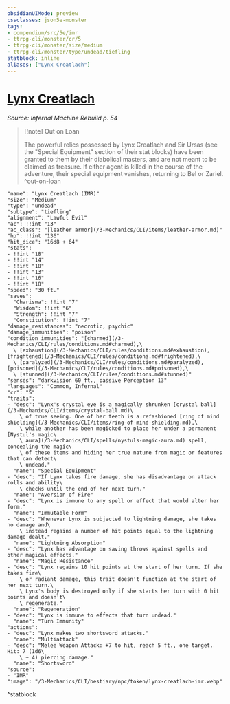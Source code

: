 ```yaml
---
obsidianUIMode: preview
cssclasses: json5e-monster
tags:
- compendium/src/5e/imr
- ttrpg-cli/monster/cr/5
- ttrpg-cli/monster/size/medium
- ttrpg-cli/monster/type/undead/tiefling
statblock: inline
aliases: ["Lynx Creatlach"]
---
```

# [Lynx Creatlach](3-Mechanics\CLI\bestiary\npc/lynx-creatlach-imr.md)
*Source: Infernal Machine Rebuild p. 54*  

> [!note] Out on Loan
> 
> The powerful relics possessed by Lynx Creatlach and Sir Ursas (see the "Special Equipment" section of their stat blocks) have been granted to them by their diabolical masters, and are not meant to be claimed as treasure. If either agent is killed in the course of the adventure, their special equipment vanishes, returning to Bel or Zariel.
^out-on-loan

```statblock
"name": "Lynx Creatlach (IMR)"
"size": "Medium"
"type": "undead"
"subtype": "tiefling"
"alignment": "Lawful Evil"
"ac": !!int "13"
"ac_class": "[leather armor](/3-Mechanics/CLI/items/leather-armor.md)"
"hp": !!int "136"
"hit_dice": "16d8 + 64"
"stats":
- !!int "18"
- !!int "14"
- !!int "18"
- !!int "13"
- !!int "16"
- !!int "18"
"speed": "30 ft."
"saves":
  "Charisma": !!int "7"
  "Wisdom": !!int "6"
  "Strength": !!int "7"
  "Constitution": !!int "7"
"damage_resistances": "necrotic, psychic"
"damage_immunities": "poison"
"condition_immunities": "[charmed](/3-Mechanics/CLI/rules/conditions.md#charmed),\
  \ [exhaustion](/3-Mechanics/CLI/rules/conditions.md#exhaustion), [frightened](/3-Mechanics/CLI/rules/conditions.md#frightened),\
  \ [paralyzed](/3-Mechanics/CLI/rules/conditions.md#paralyzed), [poisoned](/3-Mechanics/CLI/rules/conditions.md#poisoned),\
  \ [stunned](/3-Mechanics/CLI/rules/conditions.md#stunned)"
"senses": "darkvision 60 ft., passive Perception 13"
"languages": "Common, Infernal"
"cr": "5"
"traits":
- "desc": "Lynx's crystal eye is a magically shrunken [crystal ball](/3-Mechanics/CLI/items/crystal-ball.md)\
    \ of true seeing. One of her teeth is a refashioned [ring of mind shielding](/3-Mechanics/CLI/items/ring-of-mind-shielding.md),\
    \ while another has been magicked to place her under a permanent [Nystul's magic\
    \ aura](/3-Mechanics/CLI/spells/nystuls-magic-aura.md) spell, concealing the magic\
    \ of these items and hiding her true nature from magic or features that can detect\
    \ undead."
  "name": "Special Equipment"
- "desc": "If Lynx takes fire damage, she has disadvantage on attack rolls and ability\
    \ checks until the end of her next turn."
  "name": "Aversion of Fire"
- "desc": "Lynx is immune to any spell or effect that would alter her form."
  "name": "Immutable Form"
- "desc": "Whenever Lynx is subjected to lightning damage, she takes no damage and\
    \ instead regains a number of hit points equal to the lightning damage dealt."
  "name": "Lightning Absorption"
- "desc": "Lynx has advantage on saving throws against spells and other magical effects."
  "name": "Magic Resistance"
- "desc": "Lynx regains 10 hit points at the start of her turn. If she takes fire\
    \ or radiant damage, this trait doesn't function at the start of her next turn.\
    \ Lynx's body is destroyed only if she starts her turn with 0 hit points and doesn't\
    \ regenerate."
  "name": "Regeneration"
- "desc": "Lynx is immune to effects that turn undead."
  "name": "Turn Immunity"
"actions":
- "desc": "Lynx makes two shortsword attacks."
  "name": "Multiattack"
- "desc": "Melee Weapon Attack: +7 to hit, reach 5 ft., one target. Hit: 7 (1d6\
    \ + 4) piercing damage."
  "name": "Shortsword"
"source":
- "IMR"
"image": "/3-Mechanics/CLI/bestiary/npc/token/lynx-creatlach-imr.webp"
```
^statblock